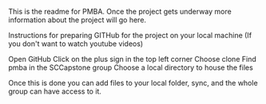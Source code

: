 This is the readme for PMBA. Once the project gets underway more information about the project will go here.

Instructions for preparing GITHub for the project on your local machine (If you don't want to watch youtube videos)

Open GitHub
Click on the plus sign in the top left corner
Choose clone
Find pmba in the SCCapstone group
Choose a local directory to house the files

Once this is done you can add files to your local folder, sync, and the whole group can have access to it.
